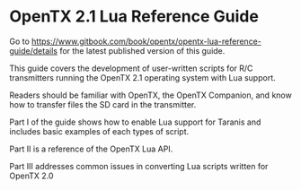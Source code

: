 # OpenTX 2.1 Lua Reference Guide

Go to https://www.gitbook.com/book/opentx/opentx-lua-reference-guide/details for the latest published version of this guide.

This guide covers the development of user-written scripts for R/C transmitters running the OpenTX 2.1 operating system with Lua support.

Readers should be familiar with OpenTX, the OpenTX Companion, and know how to transfer files the SD card in the transmitter.

Part I of the guide shows how to enable Lua support for Taranis and includes basic examples of each types of script.

Part II is a reference of the OpenTX Lua API.

Part III addresses common issues in converting Lua scripts written for OpenTX 2.0



